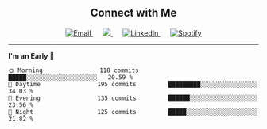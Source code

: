 <h2 align="center">Connect with Me</h2>

<p align="center">
  <a href="mailto:a.anmolgarg@gmail.com" target="_blank" style="margin: 0 10px;">
    <img alt="Email" src="https://img.shields.io/badge/a.anmolgarg@gmail.com-D14836?style=flat&logo=gmail&logoColor=white" />
  </a>
  <a href="https://www.anmolgarg.net" target="_blank" style="margin: 0 10px;">
    <img src="https://img.shields.io/badge/anmolgarg.net-000000?style=flat&logo=google-chrome&logoColor=white" />
  </a>
  <a href="https://www.linkedin.com/in/anmolgarg404/" target="_blank" style="margin: 0 10px;">
    <img alt="LinkedIn" src="https://img.shields.io/badge/LinkedIn-0A66C2?style=flat&logo=linkedin&logoColor=white" />
  </a>
  <a href="https://open.spotify.com/user/7oupvglnv0me55y7i06pjhohf?si=fdcd79b9fd7242b6" target="_blank" style="margin: 0 10px;">
  <img alt="Spotify" src="https://img.shields.io/badge/Spotify-1DB954?style=flat&logo=spotify&logoColor=white" />
</a>
</p>

---

**I'm an Early 🐤** 

```text
🌞 Morning                118 commits         █████░░░░░░░░░░░░░░░░░░░░   20.59 % 
🌆 Daytime                195 commits         █████████░░░░░░░░░░░░░░░░   34.03 % 
🌃 Evening                135 commits         ██████░░░░░░░░░░░░░░░░░░░   23.56 % 
🌙 Night                  125 commits         █████░░░░░░░░░░░░░░░░░░░░   21.82 % 
```
